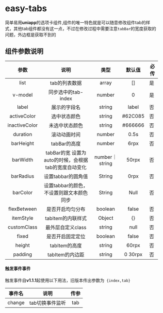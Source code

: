 # easy-tabs

简单易用**uniapp**的选项卡组件,组件的唯一特色就是可以随意修改组件tab的样式，其他tab组件都没有这一点，不过在修改过程中需要注意`tabBar`的宽度获取的问题，外边框是获取不到的

## 组件参数说明

参数|说明|类型|默认值|必传
:-:|:--:|:-:|:-:|---
list|tab的列表数据|array|[]|是
v-model|同步选中的tab-index|number|0|是
label|展示的字段名|string|label|否
activeColor|选中状态颜色|string|#62C085|否
inactiveColor|未选中状态颜色|string|#666666|否
duration|滚动动画时间|number|0.5s|否
barHeight|tabBar的高度|number|6rpx|否
barWidth| tabBar的宽 设置为auto的时候，会根据tab的宽度自动变化 |number｜string|50rpx|否
barRadius| 设置tabbar的圆角值 |String|0rpx|否
barColor| 设置tabbar的颜色，不设置则跟文本颜色同步 |String|Null|否
flexBetween|                   是否开启均匀分布                   |boolean|false|否
itemStyle|                  tabItem的内联样式                   |Object|{}|否
customClass|                  最外层自定义class                   |string|null|否
fixed| 是否开启固定定位 |boolean|false|否
height| tabItem的高度 |string|60rpx|否
padding| tabItem的内边距 |string|0 30rpx|否



#### 触发事件事件

触发事件自**v1.1.1**起使用以下用法，旧版本传出参数为` {index,tab}`

| 事件名 |      说明       | 传参 |
| :----: | :-------------: | :--: |
| change | tab切换事件监听 | tab  |

